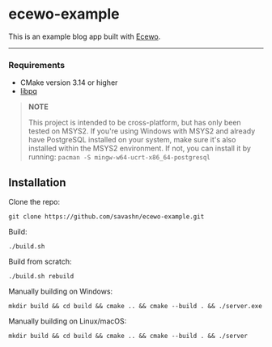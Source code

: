 # ecewo-example

This is an example blog app built with [Ecewo](https://github.com/savashn/ecewo).

<hr />

### Requirements

- CMake version 3.14 or higher
- [libpq](https://www.postgresql.org/docs/current/libpq.html)

> **NOTE**
>
> This project is intended to be cross-platform, but has only been tested on MSYS2.
> If you're using Windows with MSYS2 and already have PostgreSQL installed on your system, make sure it's also installed within the MSYS2 environment.
> If not, you can install it by running: `pacman -S mingw-w64-ucrt-x86_64-postgresql`

## Installation

Clone the repo:

```shell
git clone https://github.com/savashn/ecewo-example.git
```

Build:

```shell
./build.sh
```

Build from scratch:

```shell
./build.sh rebuild
```

Manually building on Windows:

```shell
mkdir build && cd build && cmake .. && cmake --build . && ./server.exe
```

Manually building on Linux/macOS:

```shell
mkdir build && cd build && cmake .. && cmake --build . && ./server
```

